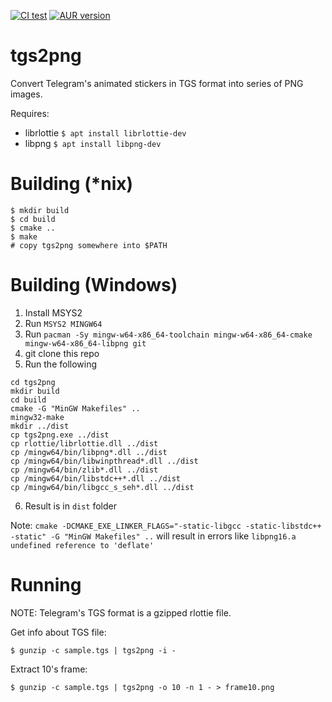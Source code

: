 [![CI test](https://github.com/zevlg/tgs2png/workflows/CI/badge.svg)](https://github.com/zevlg/tgs2png/actions)
[![AUR version](https://img.shields.io/aur/version/tgs2png-git)](https://aur.archlinux.org/packages/tgs2png-git)

# tgs2png

Convert Telegram's animated stickers in TGS format into series of PNG
images.

Requires:
* librlottie `$ apt install librlottie-dev`
* libpng `$ apt install libpng-dev`

# Building (*nix)

```console
$ mkdir build
$ cd build
$ cmake ..
$ make
# copy tgs2png somewhere into $PATH
```

# Building (Windows)

1. Install MSYS2
2. Run `MSYS2 MINGW64`
3. Run `pacman -Sy mingw-w64-x86_64-toolchain mingw-w64-x86_64-cmake mingw-w64-x86_64-libpng git`
4. git clone this repo
5. Run the following
```
cd tgs2png
mkdir build
cd build
cmake -G "MinGW Makefiles" ..
mingw32-make
mkdir ../dist
cp tgs2png.exe ../dist
cp rlottie/librlottie.dll ../dist
cp /mingw64/bin/libpng*.dll ../dist
cp /mingw64/bin/libwinpthread*.dll ../dist
cp /mingw64/bin/zlib*.dll ../dist
cp /mingw64/bin/libstdc++*.dll ../dist
cp /mingw64/bin/libgcc_s_seh*.dll ../dist
```
6. Result is in `dist` folder

Note: `cmake -DCMAKE_EXE_LINKER_FLAGS="-static-libgcc -static-libstdc++ -static" -G "MinGW Makefiles" ..` will result in errors like `libpng16.a undefined reference to 'deflate'`

# Running

NOTE: Telegram's TGS format is a gzipped rlottie file.

Get info about TGS file:
```console
$ gunzip -c sample.tgs | tgs2png -i -
```

Extract 10's frame:
```console
$ gunzip -c sample.tgs | tgs2png -o 10 -n 1 - > frame10.png
```
